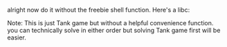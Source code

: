 alright now do it without the freebie shell function. Here's a libc:

Note: This is just Tank game but without a helpful convenience function. you can technically solve in either order but solving Tank game first will be easier.
